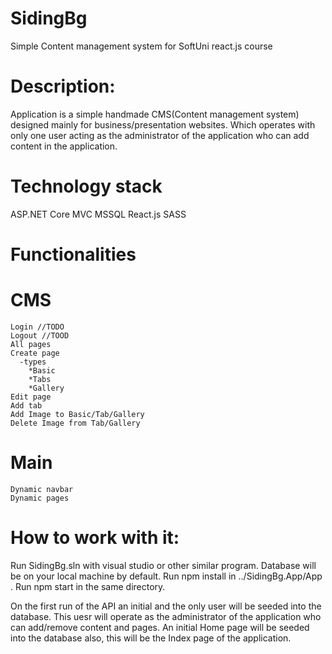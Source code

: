 # SidingBg
Simple Content management system for SoftUni react.js course

# Description:
Application is a simple handmade CMS(Content management system) designed mainly for business/presentation websites.
Which operates with only one user acting as the administrator of the application who can add content in the application.

# Technology stack
  ASP.NET Core MVC
  MSSQL
  React.js
  SASS
  
# Functionalities
  # CMS
    Login //TODO
    Logout //TOOD
    All pages
    Create page
      -types
        *Basic
        *Tabs
        *Gallery
    Edit page
    Add tab
    Add Image to Basic/Tab/Gallery
    Delete Image from Tab/Gallery
  # Main
    Dynamic navbar
    Dynamic pages
    

# How to work with it:
  Run SidingBg.sln with visual studio or other similar program.
  Database will be on your local machine by default.
  Run npm install in ../SidingBg.App/App .
  Run npm start in the same directory.
  
  On the first run of the API an initial and the only user will be seeded into the database. This uesr will operate as the administrator
  of the application who can add/remove content and pages. An initial Home page will be seeded into the database also, this will be the Index
  page of the application.
